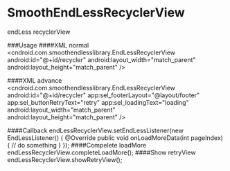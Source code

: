 # SmoothEndLessRecyclerView
endLess recyclerView

###Usage
####XML normal
    <cndroid.com.smoothendlesslibrary.EndLessRecyclerView
        android:id="@+id/recycler"
        android:layout_width="match_parent"
        android:layout_height="match_parent" />

####XML advance
    <cndroid.com.smoothendlesslibrary.EndLessRecyclerView
        android:id="@+id/recycler"
        app:sel_footerLayout="@layout/footer"
        app:sel_buttonRetryText="retry"
        app:sel_loadingText="loading"
        android:layout_width="match_parent"
        android:layout_height="match_parent" />
        
####Callback
    endLessRecyclerView.setEndLessListener(new EndLessListener() {
                @Override
                public void onLoadMoreData(int pageIndex) {
                    // do something
                }
            });
####Compelete loadMore
    endLessRecyclerView.completeLoadMore();
####Show retryView
    endLessRecyclerView.showRetryView();
    
    
